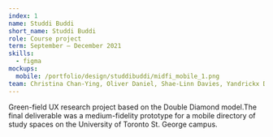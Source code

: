 ```yaml
---
index: 1
name: Studdi Buddi
short_name: Studdi Buddi
role: Course project
term: September – December 2021
skills:
  - figma
mockups:
  mobile: /portfolio/design/studdibuddi/midfi_mobile_1.png
team: Christina Chan-Ying, Oliver Daniel, Shae-Linn Davies, Yandrickx Dumalag, Reese Halfyard
---
```

Green-field UX research project based on the Double Diamond model.The final deliverable was a medium-fidelity prototype for a mobile directory of study spaces on the University of Toronto St. George campus.